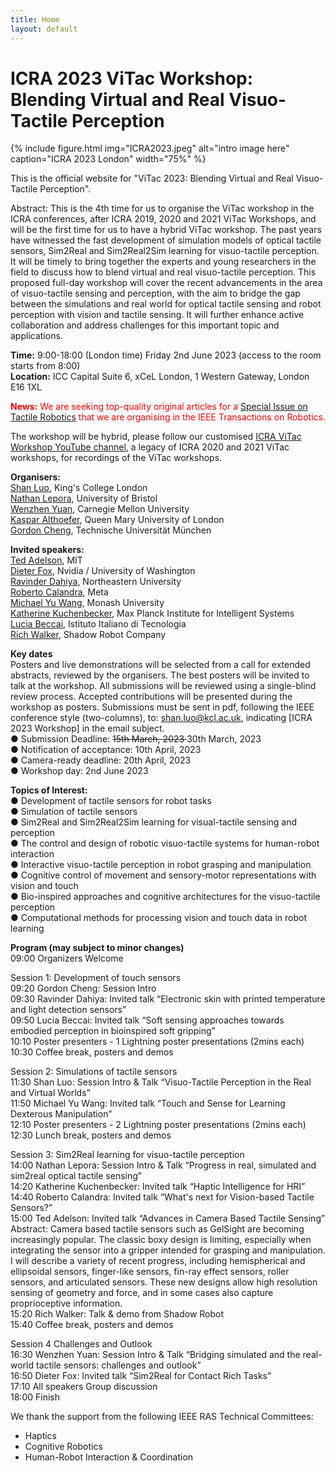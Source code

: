```yaml
---
title: Home
layout: default
---
```


# ICRA 2023 ViTac Workshop: Blending Virtual and Real Visuo-Tactile Perception

{% include figure.html img="ICRA2023.jpeg" alt="intro image here" caption="ICRA 2023 London" width="75%" %}

This is the official website for "ViTac 2023: Blending Virtual and Real Visuo-Tactile Perception".

Abstract: This is the 4th time for us to organise the ViTac workshop in the ICRA conferences, after ICRA 2019, 2020 and 2021 ViTac Workshops, and will be the first time for us to have a hybrid ViTac workshop. The past years have witnessed the fast development of simulation models of optical tactile sensors, Sim2Real and Sim2Real2Sim learning for visuo-tactile perception. It will be timely to bring together the experts and young researchers in the field to discuss how to blend virtual and real visuo-tactile perception. This proposed full-day workshop will cover the recent advancements in the area of visuo-tactile sensing and perception, with the aim to bridge the gap between the simulations and real world for optical tactile sensing and robot perception with vision and tactile sensing. It will further enhance active collaboration and address challenges for this important topic and applications.

**Time:**  9:00-18:00 (London time) Friday 2nd June 2023 (access to the room starts from 8:00) <br>
**Location:** ICC Capital Suite 6, xCeL London, 1 Western Gateway, London E16 1XL <br>



<span style="color:red">**News:** We are seeking top-quality original articles for a [Special Issue on Tactile Robotics](https://www.ieee-ras.org/publications/t-ro/special-issues/special-issue-on-tactile-robotics) that we are organising in the IEEE Transactions on Robotics.</span> <br>

The workshop will be hybrid, please follow our customised [ICRA ViTac Workshop YouTube channel](https://www.youtube.com/@ICRAViTacWorkshop/playlists), a legacy of ICRA 2020 and 2021 ViTac workshops, for recordings of the ViTac workshops.

**Organisers:** <br>
[Shan Luo](https://shanluo.github.io/), King's College London <br>
[Nathan Lepora](www.lepora.com), University of Bristol <br>
[Wenzhen Yuan](https://www.ri.cmu.edu/ri-faculty/wenzhen-yuan/), Carnegie Mellon University <br>
[Kaspar Althoefer](http://www.eecs.qmul.ac.uk/profiles/althoeferkaspar.html), Queen Mary University of London <br>
[Gordon Cheng](https://www.professoren.tum.de/en/cheng-gordon), Technische Universität München <br>

**Invited speakers:** <br>
[Ted Adelson](https://www.csail.mit.edu/person/ted-adelson), MIT <br>
[Dieter Fox](http://homes.cs.washington.edu/~fox/), Nvidia / University of Washington <br>
[Ravinder Dahiya](https://rsdahiya.com/), Northeastern University <br>
[Roberto Calandra](https://www.robertocalandra.com/about/), Meta <br>
[Michael Yu Wang](https://research.monash.edu/en/persons/michael-wang-2), Monash University <br>
[Katherine Kuchenbecker](https://is.mpg.de/~kjk), Max Planck Institute for Intelligent Systems <br>
[Lucia Beccai](https://www.iit.it/web/soft-biorobotics-perception), Istituto Italiano di Tecnologia <br>
[Rich Walker](https://www.shadowrobot.com/), Shadow Robot Company <br>

**Key dates** <br>
Posters and live demonstrations will be selected from a call for extended abstracts, reviewed by the organisers. The best posters will be invited to talk at the workshop. All submissions will be reviewed using a single-blind review process. Accepted contributions will be presented during the workshop as posters. Submissions must be sent in pdf, following the IEEE conference style (two-columns), to: shan.luo@kcl.ac.uk, indicating [ICRA 2023 Workshop] in the email subject. <br>
●  	Submission Deadline: <s> 15th March, 2023 </s> 30th March, 2023 <br> 
●  	Notification of acceptance: 10th April, 2023 <br>
●  	Camera-ready deadline: 20th April, 2023 <br>
●  	Workshop day: 2nd June 2023 <br>

**Topics of Interest:** <br>
●  	Development of tactile sensors for robot tasks <br>
●  	Simulation of tactile sensors <br>
●  	Sim2Real and Sim2Real2Sim learning for visual-tactile sensing and perception <br>
●  	The control and design of robotic visuo-tactile systems for human-robot interaction <br>
●  	Interactive visuo-tactile perception in robot grasping and manipulation <br>
●  	Cognitive control of movement and sensory-motor representations with vision and touch <br>
●  	Bio-inspired approaches and cognitive architectures for the visuo-tactile perception <br>
●   Computational methods for processing vision and touch data in robot learning <br>

**Program (may subject to minor changes)** <br>
09:00	Organizers	Welcome <br>

Session 1: Development of touch sensors <br>
09:20	Gordon Cheng: Session Intro <br>
09:30	Ravinder Dahiya:	Invited talk “Electronic skin with printed temperature and light detection sensors” <br>
09:50	Lucia Beccai:	Invited talk “Soft sensing approaches towards embodied perception in bioinspired soft gripping” <br>
10:10	Poster presenters - 1	Lightning poster presentations (2mins each) <br>
10:30	Coffee break, posters and demos <br>

Session 2: Simulations of tactile sensors <br>
11:30	Shan Luo:	Session Intro & Talk “Visuo-Tactile Perception in the Real and Virtual Worlds” <br>
11:50	Michael Yu Wang: 	Invited talk “Touch and Sense for Learning Dexterous Manipulation” <br>
12:10	Poster presenters - 2	Lightning poster presentations (2mins each) <br>
12:30	Lunch break, posters and demos <br>

Session 3: Sim2Real learning for visuo-tactile perception <br>
14:00	Nathan Lepora:	Session Intro & Talk “Progress in real, simulated and sim2real optical tactile sensing” <br>
14:20	Katherine Kuchenbecker:	Invited talk “Haptic Intelligence for HRI” <br>
14:40	Roberto Calandra:	Invited talk “What's next for Vision-based Tactile Sensors?” <br>
15:00	Ted Adelson:	Invited talk “Advances in Camera Based Tactile Sensing” Abstract: Camera based tactile sensors such as GelSight are becoming increasingly popular. The classic boxy design is limiting, especially when integrating the sensor into a gripper intended for grasping and manipulation. I will describe a variety of recent progress, including hemispherical and ellipsoidal sensors, finger-like sensors, fin-ray effect sensors, roller sensors, and articulated sensors. These new designs allow high resolution sensing of geometry and force, and in some cases also capture proprioceptive information. <br>
15:20	Rich Walker:	Talk & demo from Shadow Robot <br>
15:40	Coffee break, posters and demos <br>

Session 4	Challenges and Outlook <br>
16:30	Wenzhen Yuan:	Session Intro & Talk “Bridging simulated and the real-world tactile sensors: challenges and outlook” <br>
16:50	Dieter Fox: 	Invited talk “Sim2Real for Contact Rich Tasks” <br>
17:10	All speakers	Group discussion <br>
18:00	Finish <br>

We thank the support from the following IEEE RAS Technical Committees: <br>
-   Haptics <br>
-   Cognitive Robotics <br>
-   Human-Robot Interaction & Coordination <br>


<!-- 
{% include toc.html %}

------

{% include template/credits.html %} -->
